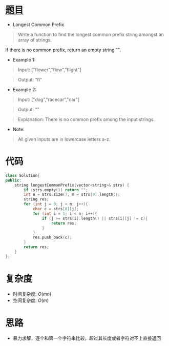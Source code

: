 # [题目](https://leetcode.com/problems/longest-common-prefix/)

* Longest Common Prefix

> Write a function to find the longest common prefix string amongst an array of strings.

If there is no common prefix, return an empty string "".

* Example 1:

> Input: ["flower","flow","flight"]

> Output: "fl"

* Example 2:

> Input: ["dog","racecar","car"]

> Output: ""

> Explanation: There is no common prefix among the input strings.

* Note:

> All given inputs are in lowercase letters a-z.


# 代码

```cpp
class Solution{
public:
    string longestCommonPrefix(vector<string>& strs) {
        if (strs.empty()) return "";
        int n = strs.size(), m = strs[0].length();
        string res;
        for (int j = 0; j < m; j++){
            char c = strs[0][j];
            for (int i = 1; i < n; i++){
                if (j >= strs[i].length() || strs[i][j] != c){
                    return res;
                }
            }
            res.push_back(c);
        }
        return res;
    }
};
```

# 复杂度
* 时间复杂度: $O(mn)$
* 空间复杂度: $O(m)$

# 思路
* 暴力求解，逐个和第一个字符串比较，超过其长度或者字符对不上直接返回

